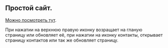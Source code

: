 ## Простой сайт.

[Можно посмотреть тут](https://ramimink73.github.io/web-html/).

При нажатии на верхнюю правую иконку возращает на гланую страницу или обновляет её, при нажатии на иконку контакты, открывает страницу контактов или так же обновляет страницу.
